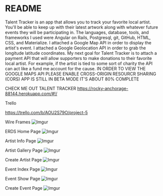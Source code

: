 # README

Talent Tracker is an app that allows you to track your favorite local artist.  You'll be able to keep up with their latest artwork along with whatever future events they will be participating in.  The languages,  database, tools, and frameworks I used were Angular on Rails,  Postgresql, git, GitHub, HTML, CSS, and Materialize. I attached a Google Map API in order to display the artist's event.  I attached a Google Geolocation API in order to grab the longitude latitude coordinates. My next goal for Talent Tracker is to attach a payment API that will allow supporters to make donations to their favorite local artist.  For example, if the artist is tied to some sort of charity the API can act like a fund me account for the cause. IN ORDER TO VIEW THE GOOGLE MAPS API PLEASE ENABLE CROSS-ORIGIN RESOURCR SHARING (CORS) APP IS STILL IN BETA MODE IT'S ABOUT 80% COMPLETE



CHECK ME OUT TALENT TRACKER
https://rocky-anchorage-88144.herokuapp.com/#!/


Trello

https://trello.com/b/AOU2S79O/project-5


Wire Frames
![Imgur](http://i.imgur.com/DMkV4l5.jpg)





ERDS
Home Page
![Imgur](https://i.imgur.com/643hL7L.jpg)


Artist Info Page
![Imgur](https://i.imgur.com/z9Wvdqm.png)


Artist Gallery Page
![Imgur](https://i.imgur.com/u545IC4.jpg)

Create Artist Page
![Imgur](https://i.imgur.com/3ZPzBH3.jpg)


Event Index Page
![Imgur](https://i.imgur.com/9VbQRGW.jpg)


Event Show Page
![Imgur](https://i.imgur.com/oFMHhMZ.jpg)


Create Event Page
![Imgur](https://i.imgur.com/RUmhIf2.jpg)


